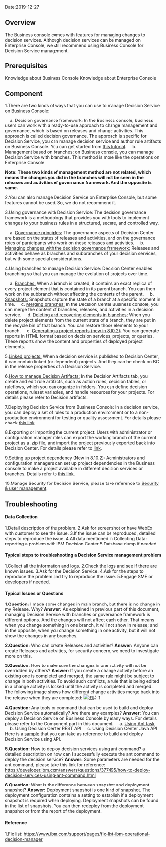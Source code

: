 Date:2019-12-27

## Overview

The Business console comes with features for managing changes to decision services. Although decision services can be managed on Enterprise Console, we still recommend using Business Console for Decision Service management.

## Prerequisites

Knowledge about Business Console
Knowledge about Enterprise Console

## Component

1.There are two kinds of ways that you can use to manage Decision Service on Business Console:

&nbsp;&nbsp;&nbsp;&nbsp;a. Decision governance framework: In the Business console, business users can work with a ready-to-use approach to change management and governance, which is based on releases and change activities. This approach is called decision governance. 
The approach is specific for Decision Service, you can manage decision service and author rule artifacts on Business Console. You can get started from [this tutorial](https://www.ibm.com/support/knowledgecenter/SSQP76_8.10.x/com.ibm.odm.dcenter.tutorials/tutorials_topics/odm_dcenter_bu_tut_int.html).
&nbsp;&nbsp;&nbsp;&nbsp;b. Management based on branches: on Business console, you can manage Decision Service with branches. This method is more like the operations on Enterprise Console

**Note: These two kinds of management method are not related, which means the changes you did in the branches will not be seen in the releases and activities of governance framework. And the opposite is same.**

2.You can also manage Decision Service on Enterprise Console, but some features cannot be used. So, we do not recommend it.

3.Using governance with Decision Service: The decision governance framework is a methodology that provides you with tools to implement changes to your business rules in a structured, secure, and controlled way.

&nbsp;&nbsp;&nbsp;&nbsp;a. [Governance principles:](https://www.ibm.com/support/knowledgecenter/en/SSQP76_8.10.x/com.ibm.odm.dcenter.bu.bconsole/mng_changes/con_cmg_governance.html) The governance aspects of Decision Center are based on the states of releases and activities, and on the governance roles of participants who work on these releases and activities. 
&nbsp;&nbsp;&nbsp;&nbsp;b. [Managing changes with the decision governance framework:](https://www.ibm.com/support/knowledgecenter/en/SSQP76_8.10.x/com.ibm.odm.dcenter.bu.bconsole/mng_changes/con_cmg_basics.html) Releases and activities behave as branches and subbranches of your decision services, but with some special considerations.

4.Using branches to manage Decision Service: Decision Center enables branching so that you can manage the evolution of projects over time.

&nbsp;&nbsp;&nbsp;&nbsp;a. [Branches:](https://www.ibm.com/support/knowledgecenter/SSQP76_8.10.x/com.ibm.odm.dcenter.bu.bconsole/mng_changes/con_bc_crp_branches.html) When a branch is created, it contains an exact replica of every project element that is contained in its parent branch. You can then work on the subbranch without affecting the contents of the parent.
&nbsp;&nbsp;&nbsp;&nbsp;b. [Snapshots:](https://www.ibm.com/support/knowledgecenter/SSQP76_8.10.x/com.ibm.odm.dcenter.bu.bconsole/snapshots/con_bc_snapshots.html) Snapshots capture the state of a branch at a specific moment in time.
&nbsp;&nbsp;&nbsp;&nbsp;c. [Merging branches:](https://www.ibm.com/support/knowledgecenter/SSQP76_8.10.x/com.ibm.odm.dcenter.bu.bconsole/mng_changes/con_bc_merging.html) In the Decision Center Business console, you can merge the content of branches, releases, and activities in a decision service.
&nbsp;&nbsp;&nbsp;&nbsp;d. [Deleting and recovering elements in branches:](https://www.ibm.com/support/knowledgecenter/SSQP76_8.10.x/com.ibm.odm.dcenter.bu.bconsole/mng_changes/con_bc_recyclebin.html) When you delete project elements from the current state of a branch, they are put in the recycle bin of that branch. You can restore those elements to your branch.
&nbsp;&nbsp;&nbsp;&nbsp;e. [Generating a project reports (new in 8.10.2):](https://www.ibm.com/support/knowledgecenter/SSQP76_8.10.x/com.ibm.odm.dcenter.bu.bconsole/projects/con_dc_bc_projreport.html) You can generate reports in HTML format based on decision services, projects, or queries. These reports show the content and properties of deployed project elements.

5.[Linked projects:](https://www.ibm.com/support/knowledgecenter/SSQP76_8.10.x/com.ibm.odm.dcenter.bu.bconsole/mng_changes/con_bc_ds_links.html) When a decision service is published to Decision Center, it can contain linked (or dependent) projects. And they can be check on BC in the release properties of a Decision Service.

6.[How to manage Decision Artifacts:](https://www.ibm.com/support/knowledgecenter/SSQP76_8.10.x/com.ibm.odm.dcenter.bu.bconsole/projects/con_bc_project.html) In the Decision Artifacts tab, you create and edit rule artifacts, such as action rules, decision tables, or ruleflows, which you can organize in folders. You can define decision operations, ruleset variables, and handle resources for your projects. For details please refer to Decision artifacts.

7.Deploying Decision Service from Business Console: In a decision service, you can deploy a set of rules to a production environment or to a non-production environment for testing or quality assessment. For details please check [this link](https://www.ibm.com/support/knowledgecenter/SSQP76_8.10.x/com.ibm.odm.dcenter.bu.bconsole/shared_cmg_topics/con_deploy_bc.html). 

8.Exporting or importing the current project: Users with administrator or configuration manager roles can export the working branch of the current project as a .zip file, and import the project previously exported back into Decision Center. For details please refer to [link](https://www.ibm.com/support/knowledgecenter/SSQP76_8.10.x/com.ibm.odm.dcenter.bu.bconsole/mng_changes/con_bc_import_export.html).

9.Setting up project dependency (New in 8.10.2): Administrators and configuration managers can set up project dependencies in the Business console to make a project available in different decision services or branches. Details refer to [this link](https://www.ibm.com/support/knowledgecenter/SSQP76_8.10.x/com.ibm.odm.dcenter.bu.bconsole/admin_bc/con_bc_share_projects.html). 

10.Manage Security for Decision Service, please take reference to [Security & user management](https://pages.github.ibm.com/dba-support/DBA-Education/#/OperationalDecisionManager/DecisionCenter/Security&usermanagement).

## Troubleshooting

#### Data Collection

1.Detail description of the problem.
2.Ask for screenshot or have WebEx with customer to see the issue.
3.If the issue can be reproduced, detailed steps to reproduce the issue.
4.All data mentioned in Collecting Data: reporting a problem with IBM Decision Center
5.Database dump if needed.

#### Typical steps to troubleshooting a Decision Service management problem
1.Collect all the information and logs. 
2.Check the logs and see if there are known issues.
3.Ask for the Decision Service.
4.Ask for the steps to reproduce the problem and try to reproduce the issue.
5.Engage SME or developers if needed.

#### Typical Issues or Questions
**1.Question:**
I made some changes in main branch, but there is no change in my Release. Why?
**Answer:**
As explained in previous part of this document, managing Decision Service with branches or governance framework is different options. And the changes will not affect each other. That means when you change something in one branch, it will not show in release; and in the opposite, when you change something in one activity, but it will not show the changes in any branches.

**2.Question:** 
Who can create Releases and activities?
**Answer:**
Anyone can create Releases and activities, for security concern, we need to investigate more on this.

**3.Question:** 
How to make sure the changes in one activity will not be overridden by others?
**Answer:**
If you create a change activity before an existing one is completed and merged, the same rule might be subject to change in both activities. To avoid such conflicts, a rule that is being edited in a change activity is locked until the activity is completed and merged.
The following image shows how different change activities merge back into the release when they are completed:
![图片 1](https://media.github.ibm.com/user/228551/files/6586f300-2965-11ea-97ad-7dfab6692241)

**4.Question:** 
Any tools or command that can be used to build and deploy Decision Service automatically? Are there any examples?
**Answer:** 
You can deploy a Decision Service on Business Console by many ways. For details please refer to the Component part in this document. 
&nbsp;&nbsp;&nbsp;&nbsp;a. [Using Ant task](https://www.ibm.com/support/knowledgecenter/SSQP76_8.10.x/com.ibm.odm.dcenter.deploy/topics/con_cmg_headless.html)
&nbsp;&nbsp;&nbsp;&nbsp;b. Using Decision Center REST API
&nbsp;&nbsp;&nbsp;&nbsp;c. Using Decision Center Java API
Here is a [sample](https://www.ibm.com/support/knowledgecenter/SSQP76_8.10.x/com.ibm.odm.dcenter.samples/topics/smp_dc_api.html) that you can take as reference to build and deploy Decision Service using API.

**5.Question:** 
How to deploy decision services using ant command? a detailed description on how can I successfully execute the ant command to deploy the decision service?
**Answer:**
Some parameters are needed for the ant command, please take this link for reference: https://developer.ibm.com/answers/questions/377495/how-to-deploy-decision-services-using-ant-command.html

**6.Question:**
What is the difference between snapshot and deployment snapshot?
**Answer:** 
Deployment snapshot is one kind of snapshot. The deployment configuration contains a setting to establish if a deployment snapshot is required when deploying. Deployment snapshots can be found in the list of snapshots. You can then redeploy from the deployment snapshot or from the report of the deployment. 

#### Reference
1.Fix list: https://www.ibm.com/support/pages/fix-list-ibm-operational-decision-manager

